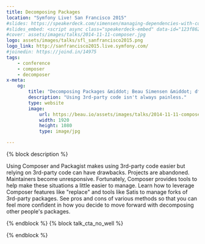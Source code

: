 ```yaml
---
title: Decomposing Packages
location: "Symfony Live! San Francisco 2015"
#slides: https://speakerdeck.com/simensen/managing-dependencies-with-composer-php-world-2014
#slides_embed: <script async class="speakerdeck-embed" data-id="123f86204bf401329b467e55d489251a" data-ratio="1.77777777777778" src="//speakerdeck.com/assets/embed.js"></script>
#cover: assets/images/talks/2014-11-11-composer.jpg
logo: assets/images/talks/sfl_sanfrancisco2015.png
logo_link: http://sanfrancisco2015.live.symfony.com/
#joinedin: https://joind.in/14975
tags:
    - conference
    - composer
    - decomposer
x-meta:
    og:
        title: "Decomposing Packages &middot; Beau Simensen &middot; dflydev"
        description: "Using 3rd-party code isn't always painless."
        type: website
        image:
            url: https://beau.io/assets/images/talks/2014-11-11-composer.jpg
            width: 1920
            height: 1080
            type: image/jpg

---
```

{% block description %}

Using Composer and Packagist makes using 3rd-party code easier but relying on 3rd-party code can have drawbacks. Projects are abandoned. Maintainers become unresponsive. Fortunately, Composer provides tools to help make these situations a little easier to manage. Learn how to leverage Composer features like "replace" and tools like Satis to manage forks of 3rd-party packages. See pros and cons of various methods so that you can feel more confident in how you decide to move forward with decomposing other people's packages.

{% endblock %}
{% block talk_cta_no_well %}
<script src="https://app.convertkit.com/landing_pages/766.js?orient=horz&ref=beau.io-dpc-psr7"></script>
{% endblock  %}
